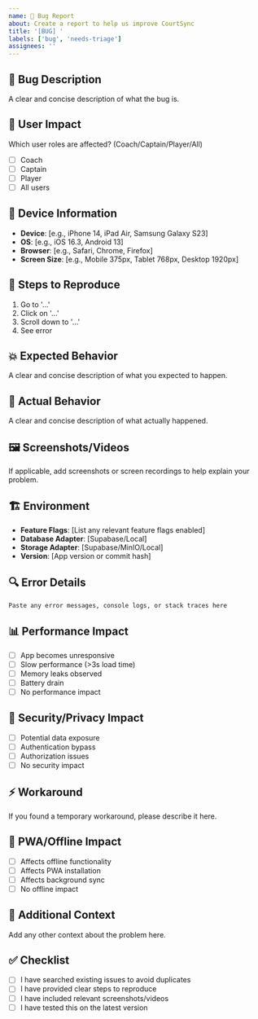 ```yaml
---
name: 🐛 Bug Report
about: Create a report to help us improve CourtSync
title: '[BUG] '
labels: ['bug', 'needs-triage']
assignees: ''
---
```


## 🐛 Bug Description
A clear and concise description of what the bug is.

## 🎾 User Impact
Which user roles are affected? (Coach/Captain/Player/All)
- [ ] Coach
- [ ] Captain  
- [ ] Player
- [ ] All users

## 📱 Device Information
- **Device**: [e.g., iPhone 14, iPad Air, Samsung Galaxy S23]
- **OS**: [e.g., iOS 16.3, Android 13]
- **Browser**: [e.g., Safari, Chrome, Firefox]
- **Screen Size**: [e.g., Mobile 375px, Tablet 768px, Desktop 1920px]

## 🔄 Steps to Reproduce
1. Go to '...'
2. Click on '...'
3. Scroll down to '...'
4. See error

## 💥 Expected Behavior
A clear and concise description of what you expected to happen.

## 📸 Actual Behavior
A clear and concise description of what actually happened.

## 🖼️ Screenshots/Videos
If applicable, add screenshots or screen recordings to help explain your problem.

## 🏗️ Environment
- **Feature Flags**: [List any relevant feature flags enabled]
- **Database Adapter**: [Supabase/Local]
- **Storage Adapter**: [Supabase/MinIO/Local]
- **Version**: [App version or commit hash]

## 🔍 Error Details
```
Paste any error messages, console logs, or stack traces here
```

## 📊 Performance Impact
- [ ] App becomes unresponsive
- [ ] Slow performance (>3s load time)
- [ ] Memory leaks observed
- [ ] Battery drain
- [ ] No performance impact

## 🔐 Security/Privacy Impact
- [ ] Potential data exposure
- [ ] Authentication bypass
- [ ] Authorization issues
- [ ] No security impact

## ⚡ Workaround
If you found a temporary workaround, please describe it here.

## 📱 PWA/Offline Impact
- [ ] Affects offline functionality
- [ ] Affects PWA installation
- [ ] Affects background sync
- [ ] No offline impact

## 🧪 Additional Context
Add any other context about the problem here.

## ✅ Checklist
- [ ] I have searched existing issues to avoid duplicates
- [ ] I have provided clear steps to reproduce
- [ ] I have included relevant screenshots/videos
- [ ] I have tested this on the latest version